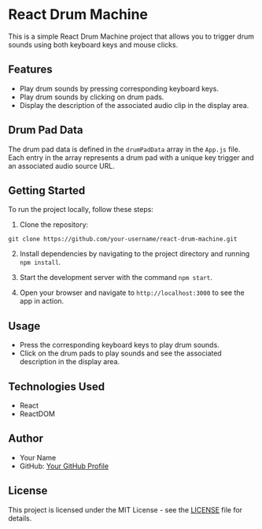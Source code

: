 # React Drum Machine

This is a simple React Drum Machine project that allows you to trigger drum sounds using both keyboard keys and mouse clicks.

## Features

- Play drum sounds by pressing corresponding keyboard keys.
- Play drum sounds by clicking on drum pads.
- Display the description of the associated audio clip in the display area.

## Drum Pad Data

The drum pad data is defined in the `drumPadData` array in the `App.js` file. Each entry in the array represents a drum pad with a unique key trigger and an associated audio source URL.

## Getting Started

To run the project locally, follow these steps:

1. Clone the repository:
```
git clone https://github.com/your-username/react-drum-machine.git
```

2. Install dependencies by navigating to the project directory and running `npm install`.

3. Start the development server with the command `npm start`.

4. Open your browser and navigate to `http://localhost:3000` to see the app in action.

## Usage

- Press the corresponding keyboard keys to play drum sounds.
- Click on the drum pads to play sounds and see the associated description in the display area.

## Technologies Used

- React
- ReactDOM

## Author

- Your Name
- GitHub: [Your GitHub Profile](https://github.com/your-username)

## License

This project is licensed under the MIT License - see the [LICENSE](LICENSE) file for details.
